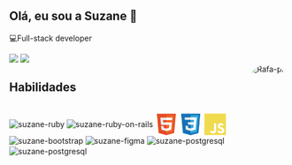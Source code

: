 ### <h2>Olá, eu sou a Suzane 👋</h2>

💻Full-stack developer 
<div>
  <a href = "mailto:suzaneandrade100@gmail.com"><img src="https://img.shields.io/badge/-Gmail-%23333?style=for-the-badge&logo=gmail&logoColor=white" target="_blank"></a>
  <a href="https://www.linkedin.com/in/suzaneandrade/" target="_blank"><img src="https://img.shields.io/badge/-LinkedIn-%230077B5?style=for-the-badge&logo=linkedin&logoColor=white" target="_blank"></a>
</div>
<img align="right" alt="Rafa-pic" height="150" style="border-radius:50px;" src="https://epipoca.com.br/wp-content/uploads/2022/04/sailor-moon-25042022-1200x900.jpg">


### <h2>Habilidades</h2>
<div style="display: inline_block"><br>
  <img align="center" alt="suzane-ruby" height="40" width="40" src="https://cdn.jsdelivr.net/gh/devicons/devicon/icons/ruby/ruby-original.svg">
  <img align="center" alt="suzane-ruby-on-rails" height="60" width="60" src="https://cdn.jsdelivr.net/gh/devicons/devicon/icons/rails/rails-plain-wordmark.svg">
  <img align="center" alt="suzane-HTML" height="40" width="40" src="https://raw.githubusercontent.com/devicons/devicon/master/icons/html5/html5-original.svg">
  <img align="center" alt="suzane-CSS" height="40" width="40" src="https://raw.githubusercontent.com/devicons/devicon/master/icons/css3/css3-original.svg">
  <img align="center" alt="suzane-Js" height="40" width="40" src="https://raw.githubusercontent.com/devicons/devicon/master/icons/javascript/javascript-plain.svg">
  <img align="center" alt="suzane-bootstrap" height="40" width="40" src="https://cdn.jsdelivr.net/gh/devicons/devicon/icons/bootstrap/bootstrap-original.svg">
  <img align="center" alt="suzane-figma" height="40" width="40" src="https://cdn.jsdelivr.net/gh/devicons/devicon/icons/figma/figma-original.svg">
  <img align="center" alt="suzane-postgresql" height="40" width="40" src="https://cdn.jsdelivr.net/gh/devicons/devicon/icons/postgresql/postgresql-original.svg">
  <img align="center" alt="suzane-postgresql" height="40" width="40" src="https://cdn.jsdelivr.net/gh/devicons/devicon/icons/slack/slack-original.svg">
</div>

